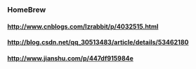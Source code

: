 ### HomeBrew

#### http://www.cnblogs.com/lzrabbit/p/4032515.html

#### http://blog.csdn.net/qq_30513483/article/details/53462180

#### http://www.jianshu.com/p/447df915984e


